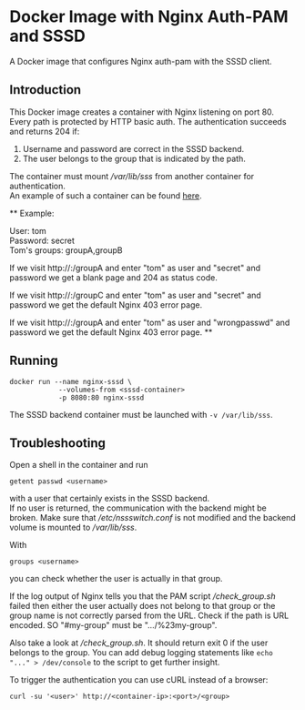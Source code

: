 # Docker Image with Nginx Auth-PAM and SSSD
A Docker image that configures Nginx auth-pam with the SSSD client.

## Introduction

This Docker image creates a container with Nginx listening on port 80. 
Every path is protected by HTTP basic auth. The authentication succeeds and returns 204 if:

1. Username and password are correct in the SSSD backend.
2. The user belongs to the group that is indicated by the path.

The container must mount */var/lib/sss* from another container for authentication.  
An example of such a container can be found [here](https://github.com/phihos/docker-sssd-krb5-ldap/).

**
Example:

User: tom  
Password: secret  
Tom's groups: groupA,groupB

If we visit http://<container-ip>:<port>/groupA and enter "tom" as user and "secret" and password we get a blank page and 204 as status code.

If we visit http://<container-ip>:<port>/groupC and enter "tom" as user and "secret" and password we get the default Nginx 403 error page.

If we visit http://<container-ip>:<port>/groupA and enter "tom" as user and "wrongpasswd" and password we get the default Nginx 403 error page. 
**

## Running

```
docker run --name nginx-sssd \
            --volumes-from <sssd-container> 
            -p 8080:80 nginx-sssd
```

The SSSD backend container must be launched with ```-v /var/lib/sss```.

## Troubleshooting

Open a shell in the container and run

```
getent passwd <username>
```

with a user that certainly exists in the SSSD backend.  
If no user is returned, the communication with the backend might be broken. 
Make sure that */etc/nssswitch.conf* is not modified and the backend volume is mounted to */var/lib/sss*.

With
```
groups <username>
```
you can check whether the user is actually in that group.

If the log output of Nginx tells you that the PAM script */check_group.sh* failed then either the user actually does not belong to that group
or the group name is not correctly parsed from the URL. Check if the path is URL encoded. SO "#my-group" must be ".../%23my-group".  

Also take a look at */check_group.sh*. It should return exit 0 if the user belongs to the group.
You can add debug logging statements like ```echo "..." > /dev/console``` to the script to get further insight.

To trigger the authentication you can use cURL instead of a browser:

```
curl -su '<user>' http://<container-ip>:<port>/<group>
```